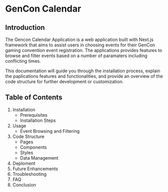 # GenCon Calendar

## Introduction
The Gencon Calendar Application is a web application built with Next.js framework that aims to assist users in choosing events for their GenCon gaming convention event registration. The applications provides features to browse and filter events based on a number of paramaters including conflicting times.

This documentation will guide you through the installation process, explain the paplications features and functionalities, and provide an overview of the code structure for further development or customization.

## Table of Contents
1. Installation
   * Prerequisites
   * Installation Steps
2. Usage 
   * Event Browsing and Filtering
3. Code Structure
   * Pages
   * Components
   * Styles
   * Data Management
4. Deploment
5. Future Enhancements
6. Troubleshooting
7. FAQ
8. Conclusion
